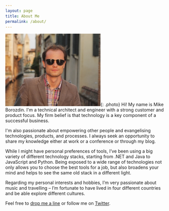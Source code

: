 ```yaml
---
layout: page
title: About Me
permalink: /about/
---
```

![Mike Borozdin](/images/mike-borozdin.jpg){: .photo}
Hi! My name is Mike Borozdin. I'm a technical architect and engineer with a strong customer and product focus. My firm belief is that technology is a key component of a successful business. 

I'm also passionate about empowering other people and evangelising technologies, products, and processes. I always seek an opportunity to share my knowledge either at work or a conference or through my blog.

While I might have personal preferences of tools, I’ve been using a big variety of different technology stacks, starting from .NET and Java to JavaScript and Python. Being exposed to a wide range of technologies not only allows you to choose the best tools for a job, but also broadens your mind and helps to see the same old stack in a different light.

Regarding my personal interests and hobbies, I’m very passionate about music and travelling – I’m fortunate to have lived in four different countries and be able explore different cultures.

Feel free to [drop me a line](mailto:mike.borozdin@gmail.com) or follow me on [Twitter](http://www.twitter.com/mikeborozdin).

